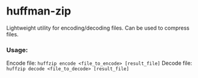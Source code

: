 # huffman-zip
Lightweight utility for encoding/decoding files. Can be used to compress files.

### Usage:

Encode file: `huffzip encode <file_to_encode> [result_file]`
Decode file: `huffzip decode <file_to_decode> [result_file]`